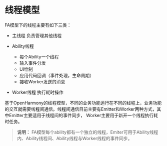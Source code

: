 # 线程模型


FA模型下的线程主要有如下三类：


- 主线程
  负责管理其他线程

- Ability线程
  - 每个Ability一个线程
  - 输入事件分发
  - UI绘制
  - 应用代码回调（事件处理，生命周期）
  - 接收Worker发送的消息

- Worker线程
  执行耗时操作


基于OpenHarmony的线程模型，不同的业务功能运行在不同的线程上，业务功能的交互就需要线程间通信。线程间通信目前主要有Emitter和Worker两种方式，其中Emitter主要适用于线程间的事件同步， Worker主要用于新开一个线程执行耗时任务。


> **说明：**
> FA模型每个ability都有一个独立的线程，Emiter可用于Ability线程内、Ability线程间、Ability线程与Worker线程的事件同步。
